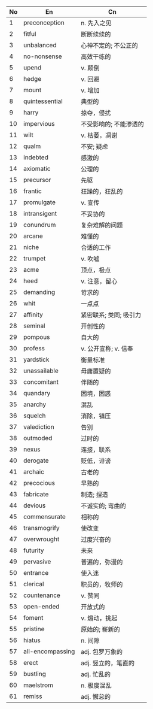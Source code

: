 
| No  | En               | Cn             |
| --- | ---------------- | -------------- |
| 1   | preconception    | n. 先入之见        |
| 2   | fitful           | 断断续续的          |
| 3   | unbalanced       | 心神不定的; 不公正的    |
| 4   | no-nonsense      | 高效干练的          |
| 5   | upend            | v. 颠倒          |
| 6   | hedge            | v. 回避          |
| 7   | mount            | v. 增加          |
| 8   | quintessential   | 典型的            |
| 9   | harry            | 掠夺，侵扰          |
| 10  | impervious       | 不受影响的; 不能渗透的   |
| 11  | wilt             | v. 枯萎，凋谢       |
| 12  | qualm            | 不安;  疑虑        |
| 13  | indebted         | 感激的            |
| 14  | axiomatic        | 公理的            |
| 15  | precursor        | 先驱             |
| 16  | frantic          | 狂躁的，狂乱的        |
| 17  | promulgate       | v. 宣传          |
| 18  | intransigent     | 不妥协的           |
| 19  | conundrum        | 复杂难解的问题        |
| 20  | arcane           | 难懂的            |
| 21  | niche            | 合适的工作          |
| 22  | trumpet          | v. 吹嘘          |
| 23  | acme             | 顶点，极点          |
| 24  | heed             | v. 注意，留心       |
| 25  | demanding        | 苛求的            |
| 26  | whit             | 一点点            |
| 27  | affinity         | 紧密联系; 类同; 吸引力  |
| 28  | seminal          | 开创性的           |
| 29  | pompous          | 自大的            |
| 30  | profess          | v. 公开宣称; v. 信奉 |
| 31  | yardstick        | 衡量标准           |
| 32  | unassailable     | 毋庸置疑的          |
| 33  | concomitant      | 伴随的            |
| 34  | quandary         | 困境，困惑          |
| 35  | anarchy          | 混乱             |
| 36  | squelch          | 消除，镇压          |
| 37  | valediction      | 告别             |
| 38  | outmoded         | 过时的            |
| 39  | nexus            | 连接，联系          |
| 40  | derogate         | 贬低，诽谤          |
| 41  | archaic          | 古老的            |
| 42  | precocious       | 早熟的            |
| 43  | fabricate        | 制造; 捏造         |
| 44  | devious          | 不诚实的; 弯曲的      |
| 45  | commensurate     | 相称的            |
| 46  | transmogrify     | 使改变            |
| 47  | overwrought      | 过度兴奋的          |
| 48  | futurity         | 未来             |
| 49  | pervasive        | 普遍的，弥漫的        |
| 50  | entrance         | 使入迷            |
| 51  | clerical         | 职员的，牧师的        |
| 52  | countenance      | v. 赞同          |
| 53  | open-ended       | 开放式的           |
| 54  | foment           | v. 煽动，挑起       |
| 55  | pristine         | 原始的; 崭新的       |
| 56  | hiatus           | n. 间隙          |
| 57  | all-encompassing | adj. 包罗万象的     |
| 58  | erect            | adj. 竖立的，笔直的   |
| 59  | bustling         | adj. 忙乱的       |
| 60  | maelstrom        | n. 极度混乱        |
| 61  | remiss           | adj. 懈怠的       |
